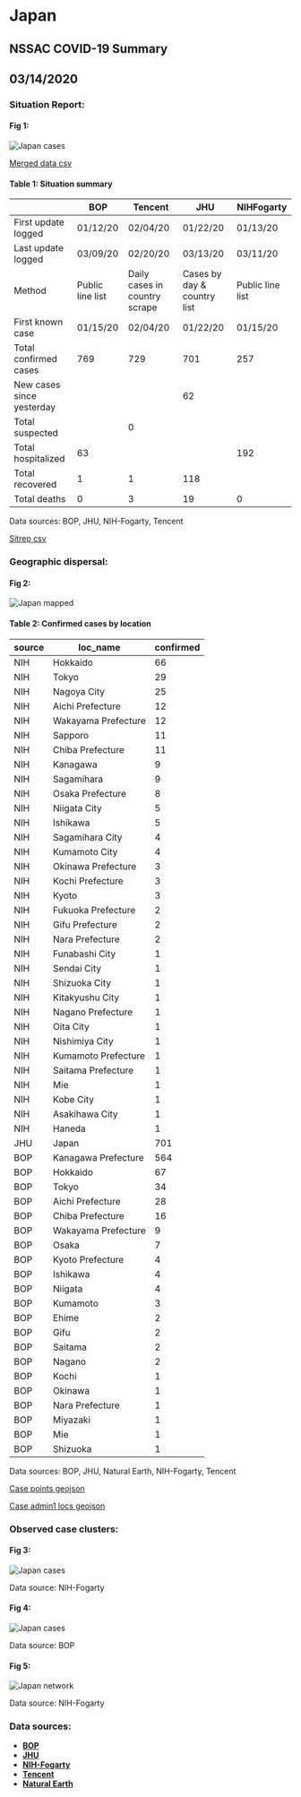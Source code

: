 # Japan
## NSSAC COVID-19 Summary
## 03/14/2020



### Situation Report:
#### Fig 1:
![Japan cases](../merged_histories/Japan_merged_histories.png)

[Merged data csv](https://github.com/SchlittDataSci/SchlittDataSci.github.io/blob/master/data/tables/Japan_merged_daily.csv)

#### Table 1: Situation summary


|                           | BOP              | Tencent                       | JHU                         | NIHFogarty       |
|---------------------------|------------------|-------------------------------|-----------------------------|------------------|
| First update logged       | 01/12/20         | 02/04/20                      | 01/22/20                    | 01/13/20         |
| Last update logged        | 03/09/20         | 02/20/20                      | 03/13/20                    | 03/11/20         |
| Method                    | Public line list | Daily cases in country scrape | Cases by day & country list | Public line list |
| First known case          | 01/15/20         | 02/04/20                      | 01/22/20                    | 01/15/20         |
| Total confirmed cases     | 769              | 729                           | 701                         | 257              |
| New cases since yesterday |                  |                               | 62                          |                  |
| Total suspected           |                  | 0                             |                             |                  |
| Total hospitalized        | 63               |                               |                             | 192              |
| Total recovered           | 1                | 1                             | 118                         |                  |
| Total deaths              | 0                | 3                             | 19                          | 0                |

Data sources: BOP, JHU, NIH-Fogarty, Tencent


[Sitrep csv](https://github.com/SchlittDataSci/SchlittDataSci.github.io/blob/master/data/tables/Japan_sitrep.csv)

### Geographic dispersal:
#### Fig 2:
![Japan mapped](../case_locs/Japan_case_locs.png)

#### Table 2: Confirmed cases by location


| source   | loc_name            |   confirmed |
|----------|---------------------|-------------|
| NIH      | Hokkaido            |          66 |
| NIH      | Tokyo               |          29 |
| NIH      | Nagoya City         |          25 |
| NIH      | Aichi Prefecture    |          12 |
| NIH      | Wakayama Prefecture |          12 |
| NIH      | Sapporo             |          11 |
| NIH      | Chiba Prefecture    |          11 |
| NIH      | Kanagawa            |           9 |
| NIH      | Sagamihara          |           9 |
| NIH      | Osaka Prefecture    |           8 |
| NIH      | Niigata City        |           5 |
| NIH      | Ishikawa            |           5 |
| NIH      | Sagamihara City     |           4 |
| NIH      | Kumamoto City       |           4 |
| NIH      | Okinawa Prefecture  |           3 |
| NIH      | Kochi Prefecture    |           3 |
| NIH      | Kyoto               |           3 |
| NIH      | Fukuoka Prefecture  |           2 |
| NIH      | Gifu Prefecture     |           2 |
| NIH      | Nara Prefecture     |           2 |
| NIH      | Funabashi City      |           1 |
| NIH      | Sendai City         |           1 |
| NIH      | Shizuoka City       |           1 |
| NIH      | Kitakyushu City     |           1 |
| NIH      | Nagano Prefecture   |           1 |
| NIH      | Oita City           |           1 |
| NIH      | Nishimiya City      |           1 |
| NIH      | Kumamoto Prefecture |           1 |
| NIH      | Saitama Prefecture  |           1 |
| NIH      | Mie                 |           1 |
| NIH      | Kobe City           |           1 |
| NIH      | Asakihawa City      |           1 |
| NIH      | Haneda              |           1 |
| JHU      | Japan               |         701 |
| BOP      | Kanagawa Prefecture |         564 |
| BOP      | Hokkaido            |          67 |
| BOP      | Tokyo               |          34 |
| BOP      | Aichi Prefecture    |          28 |
| BOP      | Chiba Prefecture    |          16 |
| BOP      | Wakayama Prefecture |           9 |
| BOP      | Osaka               |           7 |
| BOP      | Kyoto Prefecture    |           4 |
| BOP      | Ishikawa            |           4 |
| BOP      | Niigata             |           4 |
| BOP      | Kumamoto            |           3 |
| BOP      | Ehime               |           2 |
| BOP      | Gifu                |           2 |
| BOP      | Saitama             |           2 |
| BOP      | Nagano              |           2 |
| BOP      | Kochi               |           1 |
| BOP      | Okinawa             |           1 |
| BOP      | Nara Prefecture     |           1 |
| BOP      | Miyazaki            |           1 |
| BOP      | Mie                 |           1 |
| BOP      | Shizuoka            |           1 |

Data sources: BOP, JHU, Natural Earth, NIH-Fogarty, Tencent


[Case points geojson](https://github.com/SchlittDataSci/SchlittDataSci.github.io/blob/master/data/shapes/Japan_case_locs.geojson)

[Case admin1 locs geojson](https://github.com/SchlittDataSci/SchlittDataSci.github.io/blob/master/data/shapes/Japan_admin1_locs.geojson)

### Observed case clusters:
#### Fig 3:
![Japan cases](../cluster_analysis/Japan_imported_cases_NIHFogarty.png)



Data source: NIH-Fogarty


#### Fig 4:
![Japan cases](../cluster_analysis/Japan_imported_cases_BOP.png)



Data source: BOP


#### Fig 5:
![Japan network](../autochthonous_networks/Japan_network.png)



Data source: NIH-Fogarty


### Data sources:
* **[BOP](https://github.com/beoutbreakprepared/nCoV2019)**
* **[JHU](https://github.com/CSSEGISandData/COVID-19)** 
* **[NIH-Fogarty](https://docs.google.com/spreadsheets/d/1jS24DjSPVWa4iuxuD4OAXrE3QeI8c9BC1hSlqr-NMiU/edit#gid=1187587451)** 
* **[Tencent](https://news.qq.com/zt2020/page/feiyan.htm)**
* **[Natural Earth](https://www.naturalearthdata.com/forums/forum/natural-earth-map-data/cultural-vectors/admin-1-states-provinces-and-their-boundaries/)**

<!-- Global site tag (gtag.js) - Google Analytics -->
<script async src="https://www.googletagmanager.com/gtag/js?id=UA-158816269-1"></script>
<script>
  window.dataLayer = window.dataLayer || [];
  function gtag(){dataLayer.push(arguments);}
  gtag('js', new Date());

  gtag('config', 'UA-158816269-1');
</script>